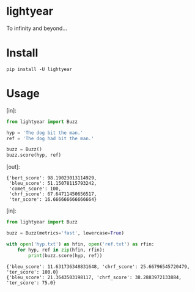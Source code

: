 # lightyear

To infinity and beyond...

Install
====

```
pip install -U lightyear
```

Usage
====

[in]:

```python
from lightyear import Buzz

hyp = 'The dog bit the man.'
ref = 'The dog had bit the man.'

buzz = Buzz()
buzz.score(hyp, ref)
```

[out]:

```
{'bert_score': 98.19023013114929,
 'bleu_score': 51.15078115793242,
 'comet_score': 100,
 'chrf_score': 67.64711450656517,
 'ter_score': 16.666666666666664}
```


[in]:

```python
from lightyear import Buzz

buzz = Buzz(metrics='fast', lowercase=True)

with open('hyp.txt') as hfin, open('ref.txt') as rfin:
    for hyp, ref in zip(hfin, rfin):
        print(buzz.score(hyp, ref))
```


```
{'bleu_score': 11.631736348831648, 'chrf_score': 25.66796545720479, 'ter_score': 100.0}
{'bleu_score': 21.3643503198117, 'chrf_score': 38.2883972133884, 'ter_score': 75.0}
```

